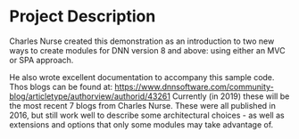 Project Description
===================
Charles Nurse created this demonstration as an introduction to two new ways to create modules for DNN version 8 and above: using either an MVC or SPA approach.

He also wrote excellent documentation to accompany this sample code. Thos blogs can be found at:
https://www.dnnsoftware.com/community-blog/articletype/authorview/authorid/43261
Currently (in 2019) these will be the most recent 7 blogs from Charles Nurse. These were all published in 2016, but still work well to describe some architectural choices - as well as extensions and options that only some modules may take advantage of. 
